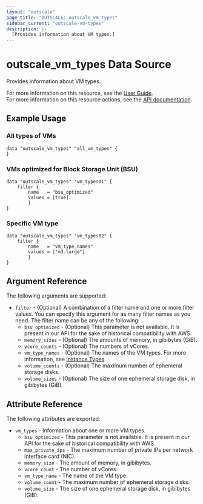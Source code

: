 ```yaml
---
layout: "outscale"
page_title: "OUTSCALE: outscale_vm_types"
sidebar_current: "outscale-vm-types"
description: |-
  [Provides information about VM types.]
---
```


# outscale_vm_types Data Source

Provides information about VM types.

For more information on this resource, see the [User Guide](https://docs.outscale.com/en/userguide/Instance-Types.html).  
For more information on this resource actions, see the [API documentation](https://docs.outscale.com/api#readvmtypes).

## Example Usage

### All types of VMs
```hcl
data "outscale_vm_types" "all_vm_types" {
}
```

### VMs optimized for Block Storage Unit (BSU)
```hcl
data "outscale_vm_types" "vm_types01" {
    filter {
        name   = "bsu_optimized"
        values = [true]
        }
}
```

### Specific VM type
```hcl
data "outscale_vm_types" "vm_types02" {
    filter {
        name   = "vm_type_names"
        values = ["m3.large"]
        }
}
```

## Argument Reference

The following arguments are supported:

* `filter` - (Optional) A combination of a filter name and one or more filter values. You can specify this argument for as many filter names as you need. The filter name can be any of the following:
    * `bsu_optimized` - (Optional) This parameter is not available. It is present in our API for the sake of historical compatibility with AWS.
    * `memory_sizes` - (Optional) The amounts of memory, in gibibytes (GiB).
    * `vcore_counts` - (Optional) The numbers of vCores.
    * `vm_type_names` - (Optional) The names of the VM types. For more information, see [Instance Types](https://docs.outscale.com/en/userguide/Instance-Types.html).
    * `volume_counts` - (Optional) The maximum number of ephemeral storage disks.
    * `volume_sizes` - (Optional) The size of one ephemeral storage disk, in gibibytes (GiB).

## Attribute Reference

The following attributes are exported:

* `vm_types` - Information about one or more VM types.
    * `bsu_optimized` - This parameter is not available. It is present in our API for the sake of historical compatibility with AWS.
    * `max_private_ips` - The maximum number of private IPs per network interface card (NIC).
    * `memory_size` - The amount of memory, in gibibytes.
    * `vcore_count` - The number of vCores.
    * `vm_type_name` - The name of the VM type.
    * `volume_count` - The maximum number of ephemeral storage disks.
    * `volume_size` - The size of one ephemeral storage disk, in gibibytes (GiB).
